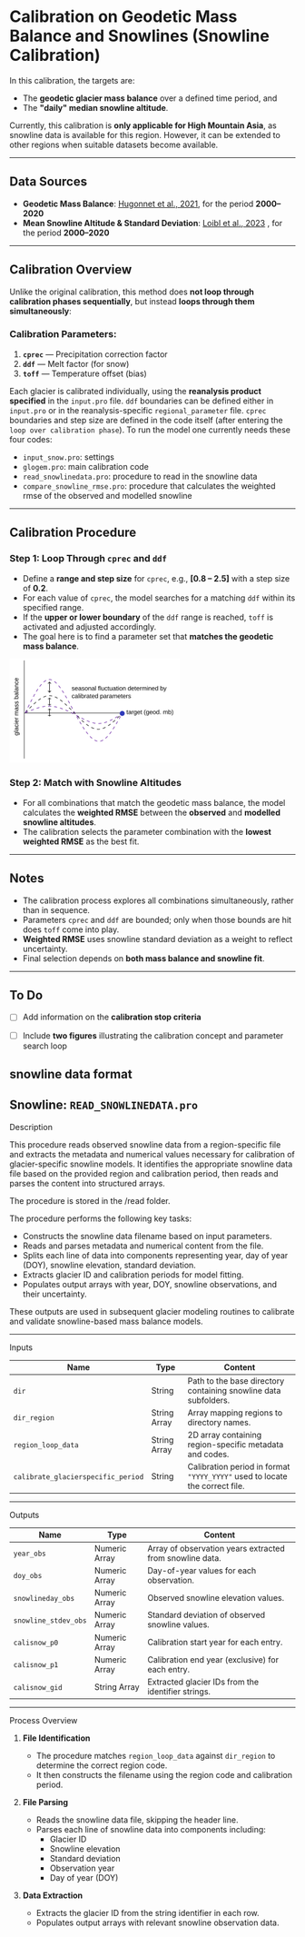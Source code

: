 # Calibration on Geodetic Mass Balance and Snowlines (Snowline Calibration)

In this calibration, the targets are:
- The **geodetic glacier mass balance** over a defined time period, and  
- The **"daily" median snowline altitude**.

Currently, this calibration is **only applicable for High Mountain Asia**, as snowline data is available for this region. However, it can be extended to other regions when suitable datasets become available.

---

## Data Sources

- **Geodetic Mass Balance**: [Hugonnet et al., 2021](https://www.nature.com/articles/s41586-021-03436-z), for the period **2000–2020**  
- **Mean Snowline Altitude & Standard Deviation**: [Loibl et al., 2023](https://doi.pangaea.de/10.1594/PANGAEA.953619)
, for the period **2000–2020**

---

## Calibration Overview

Unlike the original calibration, this method does **not loop through calibration phases sequentially**, but instead **loops through them simultaneously**:

### Calibration Parameters:

1. **`cprec`** — Precipitation correction factor  
2. **`ddf`** — Melt factor (for snow)  
3. **`toff`** — Temperature offset (bias)

Each glacier is calibrated individually, using the **reanalysis product specified** in the `input.pro` file. `ddf` boundaries can be defined either in `input.pro` or in the reanalysis-specific `regional_parameter` file. `cprec` boundaries and step size are defined in the code itself (after entering the `loop over calibration phase`). To run the model one currently needs these four codes:
- `input_snow.pro`: settings
- `glogem.pro`: main calibration code
- `read_snowlinedata.pro`: procedure to read in the snowline data
- `compare_snowline_rmse.pro`: procedure that calculates the weighted rmse of the observed and modelled snowline 

---

## Calibration Procedure

### Step 1: Loop Through `cprec` and `ddf`

- Define a **range and step size** for `cprec`, e.g., **[0.8 – 2.5]** with a step size of **0.2**.
- For each value of `cprec`, the model searches for a matching `ddf` within its specified range.
- If the **upper or lower boundary** of the `ddf` range is reached, `toff` is activated and adjusted accordingly.
- The goal here is to find a parameter set that **matches the geodetic mass balance**.

![Conceptual sketch..... add some description here. ](images/calibration_target_scheme.png)

### Step 2: Match with Snowline Altitudes

- For all combinations that match the geodetic mass balance, the model calculates the **weighted RMSE** between the **observed** and **modelled snowline altitudes**.
- The calibration selects the parameter combination with the **lowest weighted RMSE** as the best fit.

---

## Notes

- The calibration process explores all combinations simultaneously, rather than in sequence.
- Parameters `cprec` and `ddf` are bounded; only when those bounds are hit does `toff` come into play.
- **Weighted RMSE** uses snowline standard deviation as a weight to reflect uncertainty.
- Final selection depends on **both mass balance and snowline fit**.

---

## To Do

- [ ] Add information on the **calibration stop criteria**
- [ ] Include **two figures** illustrating the calibration concept and parameter search loop


## snowline data format

## Snowline: `READ_SNOWLINEDATA.pro`

Description

This procedure reads observed snowline data from a region-specific file and extracts the metadata and numerical values necessary for calibration of glacier-specific snowline models. It identifies the appropriate snowline data file based on the provided region and calibration period, then reads and parses the content into structured arrays. 

The procedure is stored in the /read folder.

The procedure performs the following key tasks:

- Constructs the snowline data filename based on input parameters.
- Reads and parses metadata and numerical content from the file.
- Splits each line of data into components representing year, day of year (DOY), snowline elevation, standard deviation.
- Extracts glacier ID and calibration periods for model fitting.
- Populates output arrays with year, DOY, snowline observations, and their uncertainty.

These outputs are used in subsequent glacier modeling routines to calibrate and validate snowline-based mass balance models.

---

Inputs

| Name                          | Type           | Content                                                                 |
|-------------------------------|----------------|-------------------------------------------------------------------------|
| `dir`                         | String         | Path to the base directory containing snowline data subfolders.         |
| `dir_region`                  | String Array   | Array mapping regions to directory names.                               |
| `region_loop_data`            | String Array   | 2D array containing region-specific metadata and codes.                 |
| `calibrate_glacierspecific_period` | String    | Calibration period in format `"YYYY_YYYY"` used to locate the correct file. |

---

Outputs

| Name                    | Type           | Content                                                                 |
|-------------------------|----------------|-------------------------------------------------------------------------|
| `year_obs`              | Numeric Array  | Array of observation years extracted from snowline data.                |
| `doy_obs`               | Numeric Array  | Day-of-year values for each observation.                                |
| `snowlineday_obs`       | Numeric Array  | Observed snowline elevation values.                                     |
| `snowline_stdev_obs`    | Numeric Array  | Standard deviation of observed snowline values.                         |
| `calisnow_p0`           | Numeric Array  | Calibration start year for each entry.                                  |
| `calisnow_p1`           | Numeric Array  | Calibration end year (exclusive) for each entry.                        |
| `calisnow_gid`          | String Array   | Extracted glacier IDs from the identifier strings.                      |

---

Process Overview

1. **File Identification**
   - The procedure matches `region_loop_data` against `dir_region` to determine the correct region code.
   - It then constructs the filename using the region code and calibration period.

2. **File Parsing**
   - Reads the snowline data file, skipping the header line.
   - Parses each line of snowline data into components including:
     - Glacier ID
     - Snowline elevation
     - Standard deviation
     - Observation year
     - Day of year (DOY)

3. **Data Extraction**
   - Extracts the glacier ID from the string identifier in each row.
   - Populates output arrays with relevant snowline observation data.


